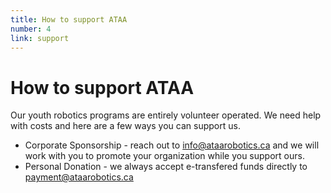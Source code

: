 ```yaml
---
title: How to support ATAA
number: 4
link: support
---
```

<div class="col-12">
    <h1>How to support ATAA</h1>
    <p>Our youth robotics programs are entirely volunteer operated. We need help with costs and here are a few ways you can support us.</p>
    <ul>
        <li>Corporate Sponsorship - reach out to <a href="mailto:info@ataarobotics.ca">info@ataarobotics.ca</a> and we will work with you to promote your organization while you support ours.</li>
        <li>Personal Donation - we always accept e-transfered funds directly to <a href="mailto:payment@ataarobotics.ca">payment@ataarobotics.ca</a></li>
    </ul>
</div>
